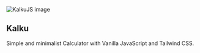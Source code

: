 ![KalkuJS image](https://ik.imagekit.io/mlnzyx/kalku_wuO0ZmiIQ.png?updatedAt=1636659208324)

## Kalku

Simple and minimalist Calculator with Vanilla JavaScript and Tailwind CSS.
